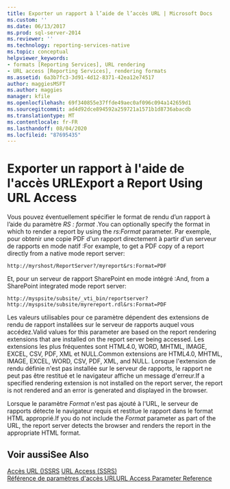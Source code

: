 ```yaml
---
title: Exporter un rapport à l’aide de l’accès URL | Microsoft Docs
ms.custom: ''
ms.date: 06/13/2017
ms.prod: sql-server-2014
ms.reviewer: ''
ms.technology: reporting-services-native
ms.topic: conceptual
helpviewer_keywords:
- formats [Reporting Services], URL rendering
- URL access [Reporting Services], rendering formats
ms.assetid: 6a3b7fc3-3d91-4d12-8371-42ea12e74517
author: maggiesMSFT
ms.author: maggies
manager: kfile
ms.openlocfilehash: 69f340855e37ffde49aec0af096c094a142659d1
ms.sourcegitcommit: ad4d92dce894592a259721a1571b1d8736abacdb
ms.translationtype: MT
ms.contentlocale: fr-FR
ms.lasthandoff: 08/04/2020
ms.locfileid: "87695435"
---
```

# <a name="export-a-report-using-url-access"></a><span data-ttu-id="c1566-102">Exporter un rapport à l'aide de l'accès URL</span><span class="sxs-lookup"><span data-stu-id="c1566-102">Export a Report Using URL Access</span></span>
  <span data-ttu-id="c1566-103">Vous pouvez éventuellement spécifier le format de rendu d’un rapport à l’aide du paramètre *RS : format* .</span><span class="sxs-lookup"><span data-stu-id="c1566-103">You can optionally specify the format in which to render a report by using the *rs:Format* parameter.</span></span> <span data-ttu-id="c1566-104">Par exemple, pour obtenir une copie PDF d'un rapport directement à partir d'un serveur de rapports en mode natif :</span><span class="sxs-lookup"><span data-stu-id="c1566-104">For example, to get a PDF copy of a report directly from a native mode report server:</span></span>  
  
```  
http://myrshost/ReportServer?/myreport&rs:Format=PDF  
```  
  
 <span data-ttu-id="c1566-105">Et, pour un serveur de rapport SharePoint en mode intégré :</span><span class="sxs-lookup"><span data-stu-id="c1566-105">And, from a SharePoint integrated mode report server:</span></span>  
  
```  
http://myspsite/subsite/_vti_bin/reportserver?http://myspsite/subsite/myrereport.rdl&rs:Format=PDF  
```  
  
 <span data-ttu-id="c1566-106">Les valeurs utilisables pour ce paramètre dépendent des extensions de rendu de rapport installées sur le serveur de rapports auquel vous accédez.</span><span class="sxs-lookup"><span data-stu-id="c1566-106">Valid values for this parameter are based on the report rendering extensions that are installed on the report server being accessed.</span></span> <span data-ttu-id="c1566-107">Les extensions les plus fréquentes sont HTML4.0, WORD, MHTML, IMAGE, EXCEL, CSV, PDF, XML et NULL.</span><span class="sxs-lookup"><span data-stu-id="c1566-107">Common extensions are HTML4.0, MHTML, IMAGE, EXCEL, WORD, CSV, PDF, XML, and NULL.</span></span> <span data-ttu-id="c1566-108">Lorsque l'extension de rendu définie n'est pas installée sur le serveur de rapports, le rapport ne peut pas être restitué et le navigateur affiche un message d'erreur.</span><span class="sxs-lookup"><span data-stu-id="c1566-108">If a specified rendering extension is not installed on the report server, the report is not rendered and an error is generated and displayed in the browser.</span></span>  
  
 <span data-ttu-id="c1566-109">Lorsque le paramètre *Format* n'est pas ajouté à l'URL, le serveur de rapports détecte le navigateur requis et restitue le rapport dans le format HTML approprié.</span><span class="sxs-lookup"><span data-stu-id="c1566-109">If you do not include the *Format* parameter as part of the URL, the report server detects the browser and renders the report in the appropriate HTML format.</span></span>  
  
## <a name="see-also"></a><span data-ttu-id="c1566-110">Voir aussi</span><span class="sxs-lookup"><span data-stu-id="c1566-110">See Also</span></span>  
 <span data-ttu-id="c1566-111">[Accès URL &#40;&#41;SSRS](url-access-ssrs.md) </span><span class="sxs-lookup"><span data-stu-id="c1566-111">[URL Access &#40;SSRS&#41;](url-access-ssrs.md) </span></span>  
 [<span data-ttu-id="c1566-112">Référence de paramètres d'accès URL</span><span class="sxs-lookup"><span data-stu-id="c1566-112">URL Access Parameter Reference</span></span>](url-access-parameter-reference.md)  
  
  
